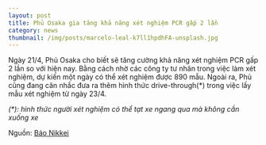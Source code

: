 ```yaml
---
layout: post
title: Phủ Osaka gia tăng khả năng xét nghiệm PCR gấp 2 lần
category: news
thumbnail: /img/posts/marcelo-leal-k7ll1hpdhFA-unsplash.jpg
---
```

Ngày 21/4, Phủ Osaka cho biết sẽ tăng cường khả năng xét nghiệm PCR gấp 2 lần so với hiện nay. Bằng cách nhờ các công ty tư nhân trong việc làm xét nghiệm, dự kiến một ngày có thể xét nghiệm được 890 mẫu. Ngoài ra, Phủ cũng đang cân nhắc đưa ra thêm hình thức drive-through(*) trong việc lấy mẫu xét nghiệm từ ngày 23/4.

_(*): hình thức người xét nghiệm có thể tạt xe ngang qua mà không cần xuống xe_

Nguồn: [Báo Nikkei](https://www.nikkei.com/article/DGXMZO58320000R20C20A4AC8Z00/)
